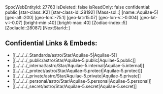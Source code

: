 ﻿---
location:
- 15.07
- 75.1
- 200
tags:
- astro/Star
type: Star
---

SpocWebEntityId: 27763
isDeleted: false
isReadOnly: false
confidential: public
[star-class::K2]
[star-class-id::28192]
[Mass-sol::]
[name::Aquilae-5]
[geo-alt::200]
[geo-lon::-75.1]
[geo-lat::15.07]
[geo-lon-v::-0.004]
[geo-lat-v::-0.07]
[bright-min::40]
[bright-max::40]
[Zodiac-index::5]
[ZodiacId::28087]
[NextStarId::]



## Confidential Links & Embeds: 
- [[../../../_Standards/astro/Star/Aquilae-5|Aquilae-5]] 
- [[../../../_public/astro/Star/Aquilae-5.public|Aquilae-5.public]] 
- [[../../../_internal/astro/Star/Aquilae-5.internal|Aquilae-5.internal]] 
- [[../../../_protect/astro/Star/Aquilae-5.protect|Aquilae-5.protect]] 
- [[../../../_private/astro/Star/Aquilae-5.private|Aquilae-5.private]] 
- [[../../../_personal/astro/Star/Aquilae-5.personal|Aquilae-5.personal]] 
- [[../../../_secret/astro/Star/Aquilae-5.secret|Aquilae-5.secret]]

